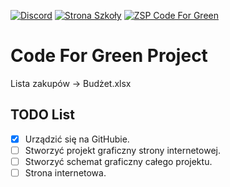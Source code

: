 [![Discord](https://img.shields.io/discord/415599298051309588.svg?label=&logo=discord&logoColor=ffffff&color=7389D8&labelColor=6A7EC2)](https://discord.gg/EfgFTmSU)
[![Strona Szkoły](https://img.shields.io/badge/ZSP-Strona%20Szkoły-brightgreen)](http://zspwrzesnia.pl)
[![ZSP Code For Green](https://img.shields.io/badge/ZSP-Code%20For%20Green-brightgreen)](http://codeforgreen.zspwrzesnia.pl)

# Code For Green Project


Lista zakupów -> Budżet.xlsx

## TODO List
- [x] Urządzić się na GitHubie.
- [ ] Stworzyć projekt graficzny strony internetowej.
- [ ] Stworzyć schemat graficzny całego projektu.
- [ ] Strona internetowa.
